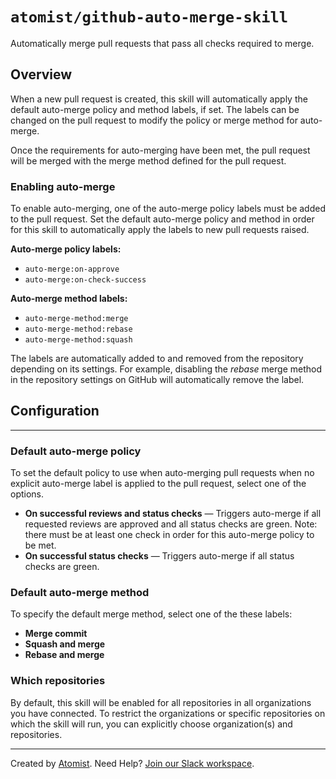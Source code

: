 # `atomist/github-auto-merge-skill`

Automatically merge pull requests that pass all checks required to merge.

## Overview

<!---atomist-skill-readme:start--->

When a new pull request is created, this skill will automatically apply the default auto-merge policy and method labels, if set. The labels can be changed on the pull request to modify the policy or merge method for auto-merge.

Once the requirements for auto-merging have been met, the pull request will be merged with the merge method defined for the pull request.

### **Enabling auto-merge**

To enable auto-merging, one of the auto-merge policy labels must be added to the pull request. Set the default auto-merge policy and method in order for this skill to automatically apply the labels to new pull requests raised.

**Auto-merge policy labels:**

- `auto-merge:on-approve`
- `auto-merge:on-check-success`

**Auto-merge method labels:**

- `auto-merge-method:merge`
- `auto-merge-method:rebase`
- `auto-merge-method:squash`

The labels are automatically added to and removed from the repository depending on its settings. For example, disabling the *rebase* merge method in the repository settings on GitHub will automatically remove the label.

## Configuration

---

### Default auto-merge policy

To set the default policy to use when auto-merging pull requests when no explicit auto-merge label is applied to the pull request, select one of the options.

- **On successful reviews and status checks** — Triggers auto-merge if all requested reviews are approved and all status checks are green. Note: there must be at least one check in order for this auto-merge policy to be met.
- **On successful status checks** — Triggers auto-merge if all status checks are green.

### Default auto-merge method

To specify the default merge method, select one of the these labels:

- **Merge commit**
- **Squash and merge**
- **Rebase and merge**

### Which repositories

By default, this skill will be enabled for all repositories in all organizations you have connected.
To restrict the organizations or specific repositories on which the skill will run, you can explicitly
choose organization(s) and repositories.

<!---atomist-skill-readme:end--->

---

Created by [Atomist][atomist].
Need Help?  [Join our Slack workspace][slack].

[atomist]: https://atomist.com/ (Atomist - How Teams Deliver Software)
[slack]: https://join.atomist.com/ (Atomist Community Slack) 
